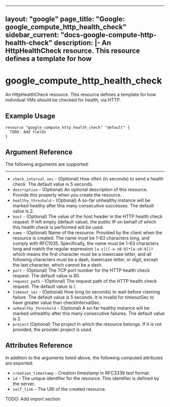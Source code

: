 <!---
 ----------------------------------------------------------------------------

     ***     AUTO GENERATED CODE    ***    AUTO GENERATED CODE     ***

 ----------------------------------------------------------------------------

     This file is automatically generated by terraform-codegen and manual
     changes will be clobbered when the file is regenerated.

     Please read more about how to change this file in README.md and
     CONTRIBUTING.md located at the root of this package.

 ----------------------------------------------------------------------------
--->
---
layout: "google"
page_title: "Google: google_compute_http_health_check"
sidebar_current: "docs-google-compute-http-health-check"
description: |-
  An HttpHealthCheck resource. This resource defines a template for how
---

# google\_compute\_http\_health\_check

An HttpHealthCheck resource. This resource defines a template for how
individual VMs should be checked for health, via HTTP.


## Example Usage

```hcl
resource "google_compute_http_health_check" "default" {
  TODO: Add fields
}
```

## Argument Reference

The following arguments are supported:



- - -

* `check_interval_sec` -
  (Optional)
  How often (in seconds) to send a health check. The default value is 5
seconds.
* `description` -
  (Optional)
  An optional description of this resource. Provide this property when
you create the resource.
* `healthy_threshold` -
  (Optional)
  A so-far unhealthy instance will be marked healthy after this many
consecutive successes. The default value is 2.
* `host` -
  (Optional)
  The value of the host header in the HTTP health check request. If
left empty (default value), the public IP on behalf of which this
health check is performed will be used.
* `name` -
  (Optional)
  Name of the resource. Provided by the client when the resource is
created. The name must be 1-63 characters long, and comply with
RFC1035.  Specifically, the name must be 1-63 characters long and
match the regular expression `[a-z]([-a-z0-9]*[a-z0-9])?` which means
the first character must be a lowercase letter, and all following
characters must be a dash, lowercase letter, or digit, except the
last character, which cannot be a dash.
* `port` -
  (Optional)
  The TCP port number for the HTTP health check request.
The default value is 80.
* `request_path` -
  (Optional)
  The request path of the HTTP health check request.
The default value is /.
* `timeout_sec` -
  (Optional)
  How long (in seconds) to wait before claiming failure.
The default value is 5 seconds.  It is invalid for timeoutSec to have
greater value than checkIntervalSec.
* `unhealthy_threshold` -
  (Optional)
  A so-far healthy instance will be marked unhealthy after this many
consecutive failures. The default value is 2.
* `project` (Optional) The project in which the resource belongs.
    If it is not provided, the provider project is used.











## Attributes Reference

In addition to the arguments listed above, the following computed attributes are exported:

* `creation_timestamp` -
  Creation timestamp in RFC3339 text format.
* `id` -
  The unique identifier for the resource. This identifier is defined by
the server.
* `self_link` - The URI of the created resource.




TODO: Add import section

